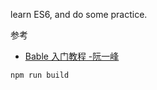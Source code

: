 learn ES6, and do some practice.

参考

* [Bable 入门教程 -阮一峰](http://www.ruanyifeng.com/blog/2016/01/babel.html)

```bash
npm run build
```
